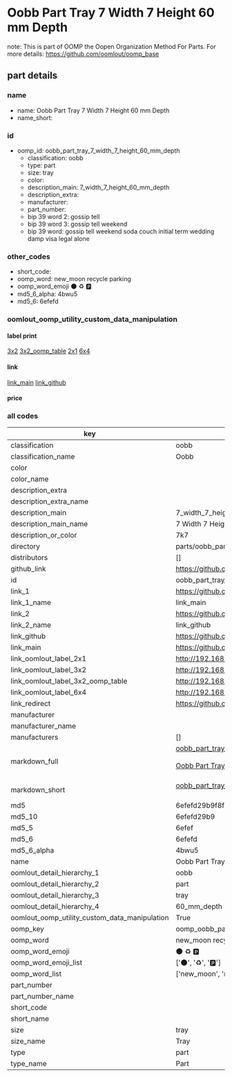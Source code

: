 # Oobb Part Tray 7 Width 7 Height 60 mm Depth  

note: This is part of OOMP the Oopen Organization Method For Parts. For more details: https://github.com/oomlout/oomp_base

##  part details
  







### name
* name: Oobb Part Tray 7 Width 7 Height 60 mm Depth
* name_short: 
### id
* oomp_id: oobb_part_tray_7_width_7_height_60_mm_depth
  * classification: oobb
  * type: part
  * size: tray
  * color: 
  * description_main: 7_width_7_height_60_mm_depth
  * description_extra: 
  * manufacturer: 
  * part_number: 
  * bip 39 word 2: gossip tell
  * bip 39 word 3: gossip tell weekend
  * bip 39 word: gossip tell weekend soda couch initial term wedding damp visa legal alone

### other_codes
* short_code: 
* oomp_word: new_moon recycle parking
* oomp_word_emoji :new_moon: :recycle: :parking:
* md5_6_alpha: 4bwu5
* md5_6: 6efefd






### oomlout_oomp_utility_custom_data_manipulation
#### label print
[3x2](http://192.168.1.245:1112/?label=oomp%204bwu5)
[3x2_oomp_table](http://192.168.1.108:1112/?label=oomp%204bwu5)
[2x1](http://192.168.1.242:1112/?label=oomp%204bwu5)
[6x4](http://192.168.1.55:1112/?label=oomp%204bwu5)    

#### link

[link_main](https://github.com/oomlout/oomlout_oomp_version_1_messy/tree/main/parts/oobb_part_tray_7_width_7_height_60_mm_depth) [link_github](https://github.com/oomlout/oomlout_oomp_version_1_messy/tree/main/parts/oobb_part_tray_7_width_7_height_60_mm_depth)                             

#### price







### all codes 
| key | value |  
| --- | --- |  
| classification | oobb |  
| classification_name | Oobb |  
| color |  |  
| color_name |  |  
| description_extra |  |  
| description_extra_name |  |  
| description_main | 7_width_7_height_60_mm_depth |  
| description_main_name | 7 Width 7 Height 60 mm Depth |  
| description_or_color | 7k7 |  
| directory | parts/oobb_part_tray_7_width_7_height_60_mm_depth |  
| distributors | [] |  
| github_link | https://github.com/oomlout/oomlout_oomp_part_src/tree/main/parts/oobb_part_tray_7_width_7_height_60_mm_depth |  
| id | oobb_part_tray_7_width_7_height_60_mm_depth |  
| link_1 | https://github.com/oomlout/oomlout_oomp_version_1_messy/tree/main/parts/oobb_part_tray_7_width_7_height_60_mm_depth |  
| link_1_name | link_main |  
| link_2 | https://github.com/oomlout/oomlout_oomp_version_1_messy/tree/main/parts/oobb_part_tray_7_width_7_height_60_mm_depth |  
| link_2_name | link_github |  
| link_github | https://github.com/oomlout/oomlout_oomp_version_1_messy/tree/main/parts/oobb_part_tray_7_width_7_height_60_mm_depth |  
| link_main | https://github.com/oomlout/oomlout_oomp_version_1_messy/tree/main/parts/oobb_part_tray_7_width_7_height_60_mm_depth |  
| link_oomlout_label_2x1 | http://192.168.1.242:1112/?label=oomp%204bwu5 |  
| link_oomlout_label_3x2 | http://192.168.1.245:1112/?label=oomp%204bwu5 |  
| link_oomlout_label_3x2_oomp_table | http://192.168.1.108:1112/?label=oomp%204bwu5 |  
| link_oomlout_label_6x4 | http://192.168.1.55:1112/?label=oomp%204bwu5 |  
| link_redirect | https://github.com/oomlout/oomlout_oomp_version_1_messy/tree/main/parts/oobb_part_tray_7_width_7_height_60_mm_depth |  
| manufacturer |  |  
| manufacturer_name |  |  
| manufacturers | [] |  
| markdown_full | [oobb_part_tray_7_width_7_height_60_mm_depth](none)<br>[](none)<br>[Oobb Part Tray 7 Width 7 Height 60 Mm Depth](none)<br><br> |  
| markdown_short | [oobb_part_tray_7_width_7_height_60_mm_depth](none)<br><br> |  
| md5 | 6efefd29b9f8fbedcf987ce3f237b327 |  
| md5_10 | 6efefd29b9 |  
| md5_5 | 6efef |  
| md5_6 | 6efefd |  
| md5_6_alpha | 4bwu5 |  
| name | Oobb Part Tray 7 Width 7 Height 60 mm Depth |  
| oomlout_detail_hierarchy_1 | oobb |  
| oomlout_detail_hierarchy_2 | part |  
| oomlout_detail_hierarchy_3 | tray |  
| oomlout_detail_hierarchy_4 | 60_mm_depth |  
| oomlout_oomp_utility_custom_data_manipulation | True |  
| oomp_key | oomp_oobb_part_tray_7_width_7_height_60_mm_depth |  
| oomp_word | new_moon recycle parking |  
| oomp_word_emoji | :new_moon: :recycle: :parking: |  
| oomp_word_emoji_list | [':new_moon:', ':recycle:', ':parking:'] |  
| oomp_word_list | ['new_moon', 'recycle', 'parking'] |  
| part_number |  |  
| part_number_name |  |  
| short_code |  |  
| short_name |  |  
| size | tray |  
| size_name | Tray |  
| type | part |  
| type_name | Part |  
